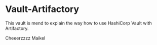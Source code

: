 # Vault-Artifactory

This vault is mend to explain the way how to use HashiCorp Vault with Artifactory.


Cheeerzzzz Maikel


